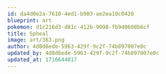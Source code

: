 ```yaml
---
id: da4d0e2a-7610-4ed1-b903-ae2ea10c0420
blueprint: art
pokemon: d1c216d3-d81c-412b-9098-fb940608b6cf
title: Spheal
image: art/363.png
author: 4d8d6ede-5963-429f-9c2f-74b897007e0c
updated_by: 4d8d6ede-5963-429f-9c2f-74b897007e0c
updated_at: 1716644817
---
```

